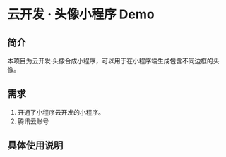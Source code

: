 # 云开发 · 头像小程序 Demo

## 简介

本项目为云开发·头像合成小程序，可以用于在小程序端生成包含不同边框的头像。

## 需求

1. 开通了小程序云开发的小程序。
2. 腾讯云账号

## 具体使用说明

